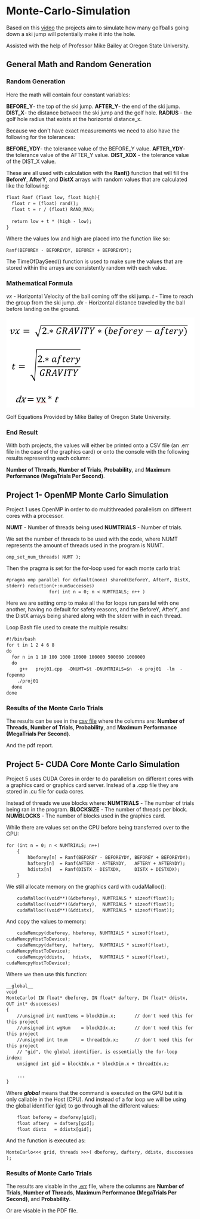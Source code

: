 # Monte-Carlo-Simulation

Based on this [video](https://www.youtube.com/watch?v=_kVH8Wh7tBo) the projects aim to simulate how many golfballs going down a ski jump will potentially make it into the hole.

Assisted with the help of Professor Mike Bailey at Oregon State University.

## General Math and Random Generation

### Random Generation
Here the math will contain four constant variables:

**BEFORE_Y**- the top of the ski jump.
**AFTER_Y**- the end of the ski jump.
**DIST_X**- the distance between the ski jump and the golf hole.
**RADIUS** - the golf hole radius that exists at the horizontal distance_x.

Because we don't have exact measurements we need to also have the following for the tolerances:

**BEFORE_YDY**- the tolerance value of the BEFORE_Y value.
**AFTER_YDY**- the tolerance value of the AFTER_Y value.
**DIST_XDX** - the tolerance value of the DIST_X value.

These are all used with calculation with the **Ranf()** function that will fill the **BeforeY**, **AfterY**, and **DistX** arrays with random values that are calculated like the following:

```
float Ranf (float low, float high){
  float r = (float) rand();
  float t = r / (float) RAND_MAX;

  return low + t * (high - low);
}
```
Where the values low and high are placed into the function like so:
```
Ranf(BEFOREY - BEFOREYDY, BEFOREY + BEFOREYDY);
```

The TimeOfDaySeed() function is used to make sure the values that are stored within the arrays are consistently random with each value.

### Mathematical Formula
_vx_ - Horizontal Velocity of the ball coming off the ski jump.
_t_ - Time to reach the group from the ski jump.
_dx_ - Horizontal distance traveled by the ball before landing on the ground.

![alt text](https://raw.githubusercontent.com/andrew-sabin/Monte-Carlo-Simulation/refs/heads/main/GolfBallEqn.png)

Golf Equations Provided by Mike Bailey of Oregon State University.

### End Result

With both projects, the values will either be printed onto a CSV file (an .err file in the case of the graphics card) or onto the console with the following results representing each column:

**Number of Threads**, **Number of Trials**, **Probability**, and **Maximum Performance (MegaTrials Per Second)**. 


## Project 1- OpenMP Monte Carlo Simulation
Project 1 uses OpenMP in order to do multithreaded parallelism on different cores with a processor.

**NUMT** - Number of threads being used
**NUMTRIALS** - Number of trials.

We set the number of threads to be used with the code, where NUMT represents the amount of threads used in the program is NUMT.
```
omp_set_num_threads( NUMT );
```

Then the pragma is set for the for-loop used for each monte carlo trial:

```
#pragma omp parallel for default(none) shared(BeforeY, AfterY, DistX, stderr) reduction(+:numSuccesses)
                for( int n = 0; n < NUMTRIALS; n++ )
```
Here we are setting omp to make all the for loops run parallel with one another, having no default for safety reasons, and the BeforeY, AfterY, and the DistX arrays being shared along with the stderr with in each thread.

Loop Bash file used to create the multiple results:
```
#!/bin/bash
for t in 1 2 4 6 8
do
  for n in 1 10 100 1000 10000 100000 500000 1000000
  do
     g++   proj01.cpp  -DNUMT=$t -DNUMTRIALS=$n  -o proj01  -lm  -fopenmp
    ./proj01
  done
done
```

### Results of the Monte Carlo Trials
The results can be see in the [csv file](https://github.com/andrew-sabin/Monte-Carlo-Simulation/blob/main/proj01/proj01.csv) where the columns are: **Number of Threads**, **Number of Trials**, **Probability**, and **Maximum Performance (MegaTrials Per Second)**.

And the pdf report.

## Project 5- CUDA Core Monte Carlo Simulation
Project 5 uses CUDA Cores in order to do parallelism on different cores with a graphics card or graphics card server. Instead of a .cpp file they are stored in .cu file for cuda cores.

Instead of threads we use blocks where:
**NUMTRIALS** - The number of trials being ran in the program.
**BLOCKSIZE** - The number of threads per block.
**NUMBLOCKS** - The number of blocks used in the graphics card.

While there are values set on the CPU before being transferred over to the GPU:

```
for (int n = 0; n < NUMTRIALS; n++)
	{
		hbeforey[n] = Ranf(BEFOREY - BEFOREYDY, BEFOREY + BEFOREYDY);
		haftery[n]  = Ranf(AFTERY - AFTERYDY,   AFTERY + AFTERYDY);
		hdistx[n]   = Ranf(DISTX - DISTXDX,     DISTX + DISTXDX);
	}
```
We still allocate memory on the graphics card with cudaMalloc():
```
	cudaMalloc((void**)(&dbeforey), NUMTRIALS * sizeof(float));
	cudaMalloc((void**)(&daftery),  NUMTRIALS * sizeof(float));
	cudaMalloc((void**)(&ddistx),   NUMTRIALS * sizeof(float));
```

And copy the values to memory:

```
	cudaMemcpy(dbeforey, hbeforey, NUMTRIALS * sizeof(float), cudaMemcpyHostToDevice);
	cudaMemcpy(daftery,  haftery,  NUMTRIALS * sizeof(float), cudaMemcpyHostToDevice);
	cudaMemcpy(ddistx,   hdistx,   NUMTRIALS * sizeof(float),   cudaMemcpyHostToDevice);
```

Where we then use this function:
```
__global__
void
MonteCarlo( IN float* dbeforey, IN float* daftery, IN float* ddistx, OUT int* dsuccesses)
{
	//unsigned int numItems = blockDim.x;		// don't need this for this project
	//unsigned int wgNum    = blockIdx.x;		// don't need this for this project
	//unsigned int tnum     = threadIdx.x;		// don't need this for this project
	// "gid", the global identifier, is essentially the for-loop index:
	unsigned int gid = blockIdx.x * blockDim.x + threadIdx.x;

	...
}
```
Where ___global___ means that the command is executed on the GPU but it is only callable in the Host (CPU). And instead of a for loop we will be using the global identifier (gid) to go through all the different values:

```
	float beforey = dbeforey[gid];
	float aftery  = daftery[gid];
	float distx   = ddistx[gid];
```

And the function is executed as:

```
MonteCarlo<<< grid, threads >>>( dbeforey, daftery, ddistx, dsuccesses );
```

### Results of Monte Carlo Trials

The results are visable in the [.err](https://github.com/andrew-sabin/Monte-Carlo-Simulation/blob/main/proj05/proj05.err) file, where the columns are 
**Number of Trials**, **Number of Threads**, **Maximum Performance (MegaTrials Per Second)**, and **Probability**.

Or are visable in the PDF file.
